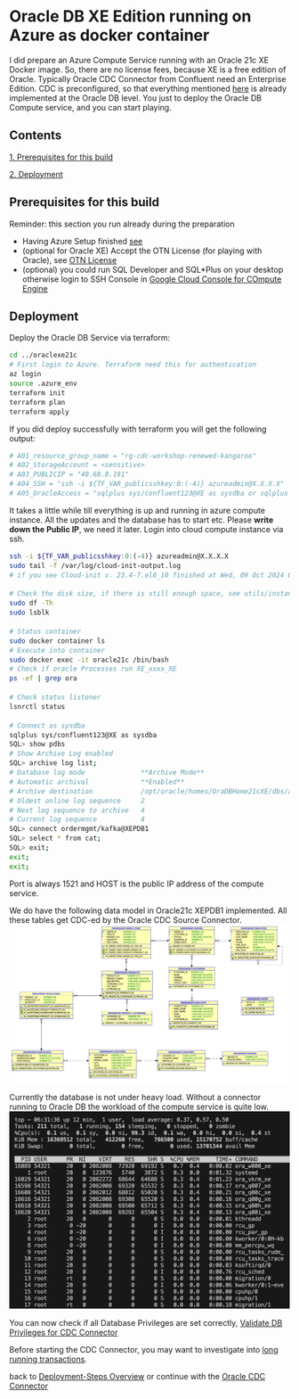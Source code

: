 # Oracle DB XE Edition running on Azure as docker container

I did prepare an Azure Compute Service running with an Oracle 21c XE Docker image. So, there are no license fees, because XE is a free edition of Oracle. Typically Oracle CDC Connector from Confluent need an Enterprise Edition.
CDC is preconfigured, so that everything mentioned [here](https://docs.confluent.io/cloud/current/connectors/cc-oracle-cdc-source/oracle-cdc-setup-includes/prereqs-validation.html#oracle-database-prerequisites-for-oracle-cdc-source-connector-for-product) is already implemented at the Oracle DB level.
You just to deploy the Oracle DB Compute service, and you can start playing.

## Contents

[1. Prerequisites for this build](README.md#Prerequisites-for-this-build)

[2. Deployment](README.md#Deployment)


## Prerequisites for this build

Reminder: this section you run already during the preparation

* Having Azure Setup finished [see ](../README.md#prerequisite)
* (optional for Oracle XE) Accept the OTN License (for playing with Oracle), see [OTN License](https://www.oracle.com/downloads/licenses/standard-license.html)
* (optional) you could run SQL Developer and SQL*Plus on your desktop otherwise login to SSH Console in [Google Cloud Console for COmpute Engine](https://console.cloud.google.com/compute/instances)

## Deployment

Deploy the Oracle DB Service via terraform:

```bash
cd ../oraclexe21c
# First login to Azure. Terraform need this for authentication
az login
source .azure_env
terraform init 
terraform plan
terraform apply
```

If you did deploy successfully with terraform you will get the following output:

```bash
# A01_resource_group_name = "rg-cdc-workshop-renewed-kangaroo"
# A02_StorageAccount = <sensitive>
# A03_PUBLICIP = "40.68.8.191"
# A04_SSH = "ssh -i ${TF_VAR_publicsshkey:0:(-4)} azureadmin@X.X.X.X"
# A05_OracleAccess = "sqlplus sys/confluent123@XE as sysdba or sqlplus sys/confluent123@XEPDB1 as sysdba or sqlplus ordermgmt/kafka@XEPDB1  Port:1521  HOST:X.X.X.X"
```

It takes a little while till everything is up and running in azure compute instance. All the updates and the database has to start etc.
Please **write down the Public IP**, we need it later.
Login into cloud compute instance via ssh.

```bash
ssh -i ${TF_VAR_publicsshkey:0:(-4)} azureadmin@X.X.X.X
sudo tail -f /var/log/cloud-init-output.log
# if you see Cloud-init v. 23.4-7.el8_10 finished at Wed, 09 Oct 2024 07:37:22 +0000. Datasource DataSourceAzure [seed=/dev/sr0].  Up 559.21 seconds

# Check the disk size, if there is still enough space, see utils/instance.sh script for volume sizing
sudo df -Th
sudo lsblk

# Status container
sudo docker container ls
# Execute into container
sudo docker exec -it oracle21c /bin/bash
# Check if oracle Processes run XE_xxxx_XE
ps -ef | grep ora

# Check status listener
lsnrctl status

# Connect as sysdba
sqlplus sys/confluent123@XE as sysdba
SQL> show pdbs
# Show Archive Log enabled
SQL> archive log list;
# Database log mode              **Archive Mode**
# Automatic archival             **Enabled**
# Archive destination            /opt/oracle/homes/OraDBHome21cXE/dbs/arch
# Oldest online log sequence     2
# Next log sequence to archive   4
# Current log sequence           4
SQL> connect ordermgmt/kafka@XEPDB1
SQL> select * from cat;
SQL> exit;
exit;
exit;
```

Port is always 1521 and HOST is the public IP address of the compute service.

We do have the following data model in Oracle21c XEPDB1 implemented. All these tables get CDC-ed by the Oracle CDC Source Connector.
![DB Model](img/oracle21c_ERM.png)

Currently the database is not under heavy load. Without a connector running to Oracle DB the workload of the compute service is quite low.
![top on compute service](img/top_compute.png)

You can now check if all Database Privileges are set correctly, [Validate DB Privileges for CDC Connector](Validate_DB_privs.md)

Before starting the CDC Connector, you may want to investigate into [long running transactions](LongRunningTransactions.md).

back to [Deployment-Steps Overview](../README.md) or continue with the [Oracle CDC Connector](../ccloud-source-oracle-cdc-connector/README.md)
